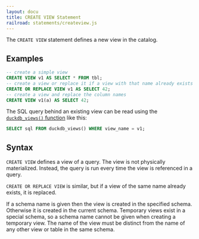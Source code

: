 ```yaml
---
layout: docu
title: CREATE VIEW Statement
railroad: statements/createview.js
---
```


The `CREATE VIEW` statement defines a new view in the catalog.

## Examples

```sql
-- create a simple view
CREATE VIEW v1 AS SELECT * FROM tbl;
-- create a view or replace it if a view with that name already exists
CREATE OR REPLACE VIEW v1 AS SELECT 42;
-- create a view and replace the column names
CREATE VIEW v1(a) AS SELECT 42;
```

The SQL query behind an existing view can be read using the [`duckdb_views()` function](../../sql/duckdb_table_functions#duckdb_views) like this:
```sql
SELECT sql FROM duckdb_views() WHERE view_name = v1;
```

## Syntax

<div id="rrdiagram"></div>

`CREATE VIEW` defines a view of a query. The view is not physically materialized. Instead, the query is run every time the view is referenced in a query.

`CREATE OR REPLACE VIEW` is similar, but if a view of the same name already exists, it is replaced.

If a schema name is given then the view is created in the specified schema. Otherwise it is created in the current schema. Temporary views exist in a special schema, so a schema name cannot be given when creating a temporary view. The name of the view must be distinct from the name of any other view or table in the same schema.
